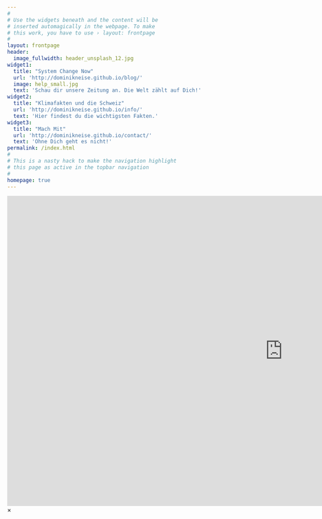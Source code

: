 ```yaml
---
#
# Use the widgets beneath and the content will be
# inserted automagically in the webpage. To make
# this work, you have to use › layout: frontpage
#
layout: frontpage
header:
  image_fullwidth: header_unsplash_12.jpg
widget1:
  title: "System Change Now"
  url: 'http://dominikneise.github.io/blog/'
  image: help_small.jpg
  text: 'Schau dir unsere Zeitung an. Die Welt zählt auf Dich!'
widget2:
  title: "Klimafakten und die Schweiz"
  url: 'http://dominikneise.github.io/info/'
  text: 'Hier findest du die wichtigsten Fakten.'
widget3:
  title: "Mach Mit"
  url: 'http://dominikneise.github.io/contact/'
  text: 'Ohne Dich geht es nicht!'
permalink: /index.html
#
# This is a nasty hack to make the navigation highlight
# this page as active in the topbar navigation
#
homepage: true
---
```


<div id="videoModal" class="reveal-modal large" data-reveal="">
  <div class="flex-video widescreen vimeo" style="display: block;">
    <iframe width="1280" height="720" src="https://youtu.be/FoMzyF_B7Bg" frameborder="0" allowfullscreen></iframe>
  </div>
  <a class="close-reveal-modal">&#215;</a>
</div>
